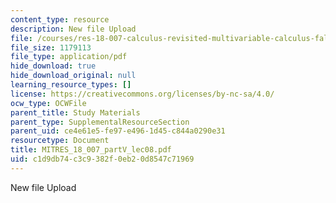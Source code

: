 ```yaml
---
content_type: resource
description: New file Upload
file: /courses/res-18-007-calculus-revisited-multivariable-calculus-fall-2011/c1d9db74c3c9382f0eb20d8547c71969_MITRES_18_007_partV_lec08.pdf
file_size: 1179113
file_type: application/pdf
hide_download: true
hide_download_original: null
learning_resource_types: []
license: https://creativecommons.org/licenses/by-nc-sa/4.0/
ocw_type: OCWFile
parent_title: Study Materials
parent_type: SupplementalResourceSection
parent_uid: ce4e61e5-fe97-e496-1d45-c844a0290e31
resourcetype: Document
title: MITRES_18_007_partV_lec08.pdf
uid: c1d9db74-c3c9-382f-0eb2-0d8547c71969
---
```

New file Upload